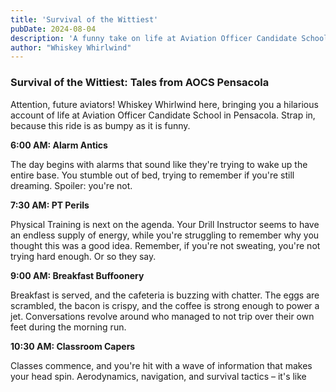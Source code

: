 ```yaml
---
title: 'Survival of the Wittiest'
pubDate: 2024-08-04
description: 'A funny take on life at Aviation Officer Candidate School.'
author: "Whiskey Whirlwind"
---
```


### Survival of the Wittiest: Tales from AOCS Pensacola

Attention, future aviators! Whiskey Whirlwind here, bringing you a hilarious account of life at Aviation Officer Candidate School in Pensacola. Strap in, because this ride is as bumpy as it is funny.

**6:00 AM: Alarm Antics**

The day begins with alarms that sound like they're trying to wake up the entire base. You stumble out of bed, trying to remember if you're still dreaming. Spoiler: you're not.

**7:30 AM: PT Perils**

Physical Training is next on the agenda. Your Drill Instructor seems to have an endless supply of energy, while you're struggling to remember why you thought this was a good idea. Remember, if you're not sweating, you're not trying hard enough. Or so they say.

**9:00 AM: Breakfast Buffoonery**

Breakfast is served, and the cafeteria is buzzing with chatter. The eggs are scrambled, the bacon is crispy, and the coffee is strong enough to power a jet. Conversations revolve around who managed to not trip over their own feet during the morning run.

**10:30 AM: Classroom Capers**

Classes commence, and you're hit with a wave of information that makes your head spin. Aerodynamics, navigation, and survival tactics – it's like
